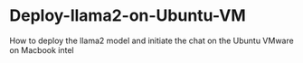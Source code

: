 # Deploy-llama2-on-Ubuntu-VM
How to deploy the llama2 model and initiate the chat on the Ubuntu VMware on Macbook intel
